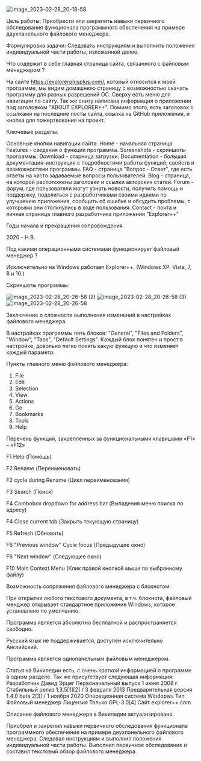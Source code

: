 ![image_2023-02-28_20-18-58](https://user-images.githubusercontent.com/126588666/221929262-d45bf560-96b4-48a9-a4f5-1c1358c3fd2e.png)

Цель работы:
Приобрести или закрепить навыки первичного обследования функционала программного обеспечения на примере двухпанельного файлового менеджера.

Формулировка задачи:
Следовать инструкциям и выполнить положения индивидуальной части работы, изложенной далее.


Что содержит в себе главная страница сайта, связанного с файловым менеджером ?

На сайте https://explorerplusplus.com/, который относится к моей программе, мы видим домашнюю страницу с возможностью скачать программу для разных разрешений ОС. Сверху есть меню для навигации по сайту. Так же снизу написана информация о приложении под заголовком "ABOUT EXPLORER++". Помимо этого, есть заголовок с ссылками на последние посты сайта, ссылка на GitHub приложения, и кнопка для пожертвования на проект.
 
 
 Ключевые разделы.
 
Основные кнопки навигации сайта:
Home - начальная страница.
Features - сведения о функции программы.
Screenshots - скриншоты программы.
Download - старница загрузки.
Documentation - большая документация-инструкция с подробностями работы функций, свойств и возможностями программы. 
FAQ - страница "Вопрос - Ответ", где есть ответы на часто задаваемые вопросы пользователей. 
Blog - страница, на которой расположены заголовки и ссылки авторских статей.
Forum - форум, где пользователи могут узнать новости, получить помощь и поддержку, поделиться с разработчиками своими идяими по улучшению приложения, сообщить об ошибке и обсудить проблемы, с которыми они столкнулись в ходе пользования.
Contact - почта и личная страница главного разработчика приложения "Explorer++"


Годы начала и прекращения сопровождения.

2020 - Н.В.


Под какими операционными системами функционирует файловый менеджер ?

Исключительно на Windows работает Explorer++.
(Windows XP, Vista, 7, 8 и 10.)


Скриншоты программы:

![image_2023-02-28_20-26-58 (2)](https://user-images.githubusercontent.com/126588666/221967550-4b2c2db1-dd1d-4c5f-9d2f-1e9aae5145f5.png)
![image_2023-02-28_20-26-58 (3)](https://user-images.githubusercontent.com/126588666/221967554-ef93427f-1058-46d7-a9a7-865c1f2d1c6c.png)
![image_2023-02-28_20-26-58](https://user-images.githubusercontent.com/126588666/221967555-f75dd077-2ecb-4eee-86de-beb919780c54.png)


Заключение о сложности выполнения изменений в настройках файлового менеджера.

В настройках программы пять блоков: "General", "Files and Folders", "Window", "Tabs", "Default Settings".
Каждый блок понятен и прост в настройке, довольно легко понять какую функцую и что изменяет каждый параметр.


Пункты главного меню файлового менеджера:

 1. File
 2. Edit
 3. Selection
 4. View 
 5. Actions
 6. Go
 7. Bookmarks
 8. Tools
 9. Help


Перечень функций, закреплённых за функциональными клавишами «F1» – «F12» 


   F1					Help (Помощь)
   
   F2					Rename (Переименовать)
   
   F2					cycle during Rename (Цикл переименования)
   
   F3					Search (Поиск)
   
   F4					Combobox dropdown for address bar (Выпадения меню поиска по адресу)
   
   F4			   	Close current tab (Закрыть текующую страницу)
   
   F5					Refresh (Обновить)
   
   F6					"Previous window"  Cycle focus (Предыдущее окно)
   
   F6					"Next window" (Следующее окно)
   
   F10					Main Context Menu (Клик правой кнопкой мыши по выбранному файлу)


Возможность сопряжения файлового менеджера с блокнотом:

При открытии любого текстового документа, в т.ч. блокнота, файловый менджер открывает стандартное приложение Windows, которое установлено по умолчанию.


Программа является абсолютно бесплатной и распространяется свободно.


Русский язык не поддерживается, доступен исключительно Английский.


Программа является однопанельным файловым менеджером.


Статья на Википедии есть, с очень краткой информацией о программе в одном разделе. 
Так же присутствует следующая информация:
Разработчик	Давид Эрцег
Первоначальный выпуск	1 июня 2008 г.
Стабильный релиз	1.3.5[1][2] / 3 февраля 2013
Предварительная версия	1.4.0 beta 2[3] / 1 ноября 2020
Операционная система	Windopws
Тип	Файловый менеджер
Лицензия	Только GPL-3.0[4]
Сайт explorer++.com

Описание файлового менеджера в Википедии актуализировано.



Приобрел и закрепил навыки первичного обследования функционала программного обеспечения на примере двухпанельного файлового менеджера. Следовал инструкциям и выполнил положения индивидуальной части работы. Выполнил первичное обследование и составил текстовый обзор файлового менеджера.
